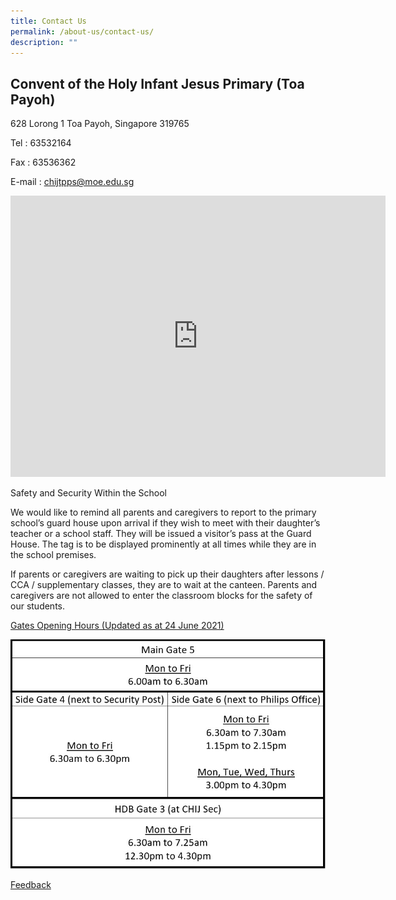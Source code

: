 ```yaml
---
title: Contact Us
permalink: /about-us/contact-us/
description: ""
---
```

**Convent of the Holy Infant Jesus Primary (Toa Payoh)**
--------------------------------------------------------

628 Lorong 1 Toa Payoh, Singapore 319765

Tel : 63532164

Fax : 63536362

E-mail :&nbsp;[chijtpps@moe.edu.sg](mailto:chijtpps@moe.edu.sg)

<iframe loading="lazy" allowfullscreen="" style="border:0;" height="450" width="600" src="https://www.google.com/maps/embed?pb=!1m18!1m12!1m3!1d3988.737931965294!2d103.8409243249907!3d1.3334011414287774!2m3!1f0!2f0!3f0!3m2!1i1024!2i768!4f13.1!3m3!1m2!1s0x31da17422251ee5b%3A0x11641a7a14eef881!2sCHIJ%20Primary%20Toa%20Payoh!5e0!3m2!1sen!2ssg!4v1662905285418!5m2!1sen!2ssg"></iframe>

Safety and Security Within the School

We would like to remind all parents and caregivers to report to the primary school’s guard house upon arrival if they wish to meet with their daughter’s teacher or a school staff. They will be issued a visitor’s pass at the Guard House. The tag is to be displayed prominently at all times while they are in the school premises.

If parents or caregivers are waiting to pick up their daughters after lessons / CCA / supplementary classes, they are to wait at the canteen. Parents and caregivers are not allowed to enter the classroom blocks for the safety of our students.

<u>Gates Opening Hours (Updated as at 24 June 2021)</u>

![Gate-Operating-Hours](/images/20210624-Gate-Operating-Hours.jpg)

[Feedback](https://docs.google.com/forms/d/e/1FAIpQLSexc2l7hOc5hAYT2miLjd7fUOWaSQDYoCUiSkGHVoqRnLb6Yg/viewform?usp=sf_link "Feedback")